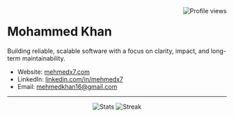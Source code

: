 <!-- PROFILE VIEW COUNTER -->
<a href="https://github.com/mehmedx7">
  <img align="right" src="https://komarev.com/ghpvc/?username=mehmedx7&label=Profile%20Views&color=0e75b6&style=flat" alt="Profile views" />
</a>

# Mohammed Khan

Building reliable, scalable software with a focus on clarity, impact, and long-term maintainability.

- Website: [mehmedx7.com](https://mehmedx7.com)
- LinkedIn: [linkedin.com/in/mehmedx7](https://linkedin.com/in/mehmedx7)
- Email: [mehmedkhan16@gmail.com](mailto:mehmedkhan16@gmail.com)

---

<div align="center">

![Stats](https://github-readme-stats.vercel.app/api?username=mehmedx7&count_private=true&include_all_commits=true&hide_border=true&theme=transparent)
![Streak](https://github-readme-streak-stats.herokuapp.com/?user=mehmedx7&hide_border=true&theme=transparent)

</div>
